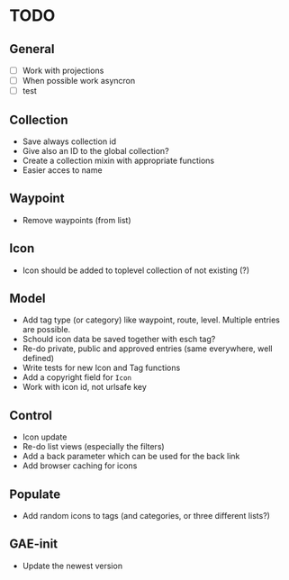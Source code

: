 TODO
=====

General
---------
* [ ] Work with projections
* [ ] When possible work asyncron
* [ ] test

Collection
----------
* Save always collection id
* Give also an ID to the global collection?
* Create a collection mixin with appropriate functions
* Easier acces to name

Waypoint
---------
* Remove waypoints (from list)

Icon
----
* Icon should be added to toplevel collection of not existing (?)

Model
------
* Add tag type (or category) like waypoint, route, level. Multiple entries are possible.
* Schould icon data be saved together with esch tag?
* Re-do private, public and approved entries (same everywhere, well defined)
* Write tests for new Icon and Tag functions
* Add a copyright field for `Icon`
* Work with icon id, not urlsafe key


Control
--------
* Icon update
* Re-do list views (especially the filters)
* Add a back parameter which can be used for the back link
* Add browser caching for icons

Populate
---------
* Add random icons to tags (and categories, or three different lists?)

GAE-init
--------
* Update the newest version
